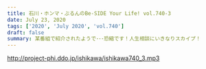 ```yaml
---
title: 石川・ホンマ・ぶるんのBe-SIDE Your Life! vol.740-3
date: July 23, 2020
tags: ['2020', 'July 2020', 'vol.740']
draft: false
summary: 某番組で紹介されたようで･･･恐縮です！人生相談にいきなりスカイプ！
---
```


http://project-phi.ddo.jp/ishikawa/ishikawa740_3.mp3